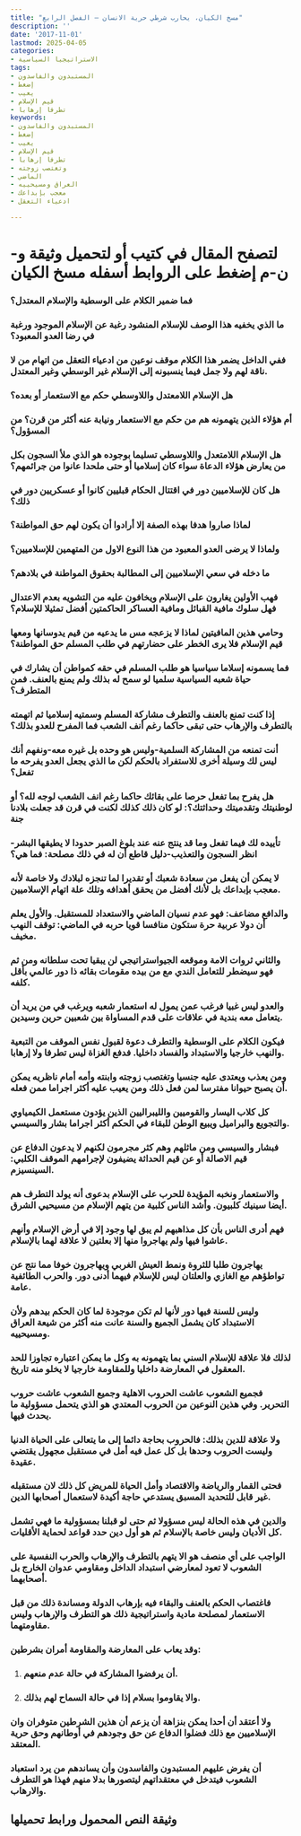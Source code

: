 ```yaml
---
title: "مسخ الكيان، يحارب شرطي حرية الانسان – الفصل الرابع"
description: ''
date: '2017-11-01'
lastmod: 2025-04-05
categories:
- الاستراتيجيا السياسية
tags:
- المستبدون والفاسدون
- إضغط
- يعيب
- قيم الإسلام
- تطرفا إرهابا
keywords:
- المستبدون والفاسدون
- إضغط
- يعيب
- قيم الإسلام
- تطرفا إرهابا
- وتغتصب زوجته
- الماضي
- العراق ومسيحييه
- معجب بإبداعك
- ادعياء التعقل

---
```

# **لتصفح المقال في كتيب أو لتحميل وثيقة و-ن-م إضغط على الروابط أسفله** **مسخ الكيان**

### فما ضمير الكلام على الوسطية والإسلام المعتدل؟

### ما الذي يخفيه هذا الوصف للإسلام المنشود رغبة عن الإسلام الموجود ورغبة في رضا العدو المعبود؟

### ففي الداخل يضمر هذا الكلام موقف نوعين من ادعياء التعقل من اتهام من لا ناقة لهم ولا جمل فيما ينسبونه إلى الإسلام غير الوسطي وغير المعتدل.

### هل الإسلام اللامعتدل واللاوسطي حكم مع الاستعمار أو بعده؟

### أم هؤلاء الذين يتهمونه هم من حكم مع الاستعمار ونيابة عنه أكثر من قرن؟ من المسؤول؟

### هل الإسلام اللامتعدل واللاوسطي تسليما بوجوده هو الذي ملأ السجون بكل من يعارض هؤلاء الدعاة سواء كان إسلاميا أو حتى ملحدا عانوا من جرائمهم؟

### هل كان للإسلاميين دور في اقتتال الحكام قبليين كانوا أو عسكريين دور في ذلك؟

### لماذا صاروا هدفا بهذه الصفة إلا أرادوا أن يكون لهم حق المواطنة؟

### ولماذا لا يرضى العدو المعبود من هذا النوع الاول من المتهمين للإسلاميين؟

### ما دخله في سعي الإسلاميين إلى المطالبة بحقوق المواطنة في بلادهم؟

### فهب الأولين يغارون على الإسلام ويخافون عليه من التشويه بعدم الاعتدال فهل سلوك مافية القبائل ومافية العساكر الحاكمتين أفضل تمثيلا للإسلام؟

### وحامي هذين المافيتين لماذا لا يزعجه مس ما يدعيه من قيم يدوسانها ومعها قيم الإسلام فلا يرى الخطر على حضارتهم في طلب المسلم حق المواطنة؟

### فما يسمونه إسلاما سياسيا هو طلب المسلم في حقه كمواطن أن يشارك في حياة شعبه السياسية سلميا لو سمح له بذلك ولم يمنع بالعنف. فمن المتطرف؟

### إذا كنت تمنع بالعنف والتطرف مشاركة المسلم وسمتيه إسلاميا ثم اتهمته بالتطرف والإرهاب حتى تبقى حاكما رغم أنف الشعب فما المفرح للعدو بذلك؟

### أنت تمنعه من المشاركة السلمية-وليس هو وحده بل غيره معه-ونفهم أنك ليس لك وسيلة أخرى للاستفراد بالحكم لكن ما الذي يجعل العدو يفرحه ما تفعل؟

### هل يفرح بما تفعل حرصا على بقائك حاكما رغم انف الشعب لوجه لله؟ أو لوطنيتك وتقدميتك وحداثتك؟: لو كان ذلك كذلك لكنت في قرن قد جعلت بلادنا جنة

### تأييده لك فيما تفعل وما قد ينتج عنه عند بلوغ الصبر حدودا لا يطيقها البشر-انظر السجون والتعذيب-دليل قاطع أن له في ذلك مصلحة: فما هي؟

### لا يمكن أن يفعل من سعادة شعبك أو تقديرا لما تنجزه لبلادك ولا خاصة لأنه معجب بإبداعك بل لأنك أفضل من يحقق أهدافه وتلك علة اتهام الإسلاميين.

### والدافع مضاعف: فهو عدم نسيان الماضي والاستعداد للمستقبل. والأول يعلم أن دولا عربية حرة ستكون منافسا قويا حربه في الماضي: توقف النهب مخيف.

### والثاني ثروات الامة وموقعه الجيواستراتيجي لن يبقيا تحت سلطانه ومن ثم فهو سيضطر للتعامل الندي مع من بيده مقومات بقائه ذا دور عالمي بأقل كلفه.

### والعدو ليس غبيا فرغب عمن يمول له استعمار شعبه ويرغب في من يريد أن يتعامل معه بندية في علاقات على قدم المساواة بين شعبين حرين وسيدين.

### فيكون الكلام على الوسطية والتطرف دعوة لقبول نفس الموقف من التبعية والنهب خارجيا والاستبداد والفساد داخليا. فدفع الغزاة ليس تطرفا ولا إرهابا.

### ومن يعذب ويعتدى عليه جنسيا وتغتصب زوجته وابنته وأمه أمام ناظريه يمكن أن يصبح حيوانا مفترسا لمن فعل ذلك ومن يعيب عليه أكثر اجراما ممن فعله.

### كل كلاب اليسار والقوميين والليبراليين الذين يؤدون مستعمل الكيمياوي والتجويع والبراميل ويبيع الوطن للبقاء في الحكم أكثر اجراما بشار والسيسي.

### فبشار والسيسي ومن ماثلهم وهم كثر مجرمون لكنهم لا يدعون الدفاع عن قيم الاصالة أو عن قيم الحداثة يضيفون لإجرامهم الموقف الكلبي: السينسيزم.

### والاستعمار ونخبه المؤيدة للحرب على الإسلام بدعوى أنه يولد التطرف هم أيضا سينيك كلبيون. وأشد الناس كلبية من يتهم الإسلام من مسيحيي الشرق.

### فهم أدرى الناس بأن كل مذاهبهم لم يبق لها وجود إلا في أرض الإسلام وأنهم عاشوا فيها ولم يهاجروا منها إلا بعلتين لا علاقة لهما بالإسلام.

### يهاجرون طلبا للثروة ونمط العيش الغربي ويهاجرون خوفا مما نتج عن تواطؤهم مع الغازي والعلتان ليس للإسلام فيهما أدنى دور. والحرب الطائفية عامة.

### وليس للسنة فيها دور لأنها لم تكن موجودة لما كان الحكم بيدهم ولأن الاستبداد كان يشمل الجميع والسنة عانت منه أكثر من شيعة العراق ومسيحييه.

### لذلك فلا علاقة للإسلام السني بما يتهمونه به وكل ما يمكن اعتباره تجاوزا للحد المعقول في المعارضة داخليا وللمقاومة خارجيا لا يخلو منه تاريخ.

### فجميع الشعوب عاشت الحروب الاهلية وجميع الشعوب عاشت حروب التحرير. وفي هذين النوعين من الحروب المعتدي هو الذي يتحمل مسؤولية ما يحدث فيها.

### ولا علاقة للدين بذلك: فالحروب بحاجة دائما إلى ما يتعالى على الحياة الدنيا وليست الحروب وحدها بل كل عمل فيه أمل في مستقبل مجهول يقتضي عقيدة.

### فحتى القمار والرياضة والاقتصاد وأمل الحياة للمريض كل ذلك لان مستقبله غير قابل للتحديد المسبق يستدعي حاجة أكيدة لاستعمال أصحابها الدين.

### والدين في هذه الحالة ليس مسؤولا ثم حتى لو قبلنا بمسؤولية ما فهي تشمل كل الأديان وليس خاصة بالإسلام ثم هو أول دين حدد قواعد لحماية الأقليات.

### الواجب على أي منصف هو الا يتهم بالتطرف والإرهاب والحرب النفسية على الشعوب لا تعود لمعارضي استبداد الداخل ومقاومي عدوان الخارج بل أصحابهما.

### فاغتصاب الحكم بالعنف والبقاء فيه بإرهاب الدولة ومساندة ذلك من قبل الاستعمار لمصلحة مادية واستراتيجية ذلك هو التطرف والإرهاب وليس مقاومتهما.

### وقد يعاب على المعارضة والمقاومة أمران بشرطين:

1. ### أن يرفضوا المشاركة في حالة عدم منعهم.
2. ### والا يقاوموا بسلام إذا في حالة السماح لهم بذلك.

### ولا أعتقد أن أحدا يمكن بنزاهة أن يزعم أن هذين الشرطين متوفران وان الإسلاميين مع ذلك فضلوا الدفاع عن حق وجودهم في أوطانهم وحق حرية المعتقد.

### أن يفرض عليهم المستبدون والفاسدون وأن يساندهم من يرد استعباد الشعوب فيتدخل في معتقداتهم ليتصورها بدلا منهم فهذا هو التطرف والارهاب.

## وثيقة النص المحمول ورابط تحميلها

###
